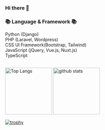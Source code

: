 ### Hi there 👋

### 📚 Language & Framework 📚<br>
Python (Django)<br>
PHP (Laravel, Wordpress)<br>
CSS UI Framework(Bootstrap, Tailwind)<br>
JavaScript (jQuery, Vue.js, Nuxt.js)<br>
TypeScript<br><br>



<!--
**takushisato/takushisato** is a ✨ _special_ ✨ repository because its `README.md` (this file) appears on your GitHub profile.

Here are some ideas to get you started:

- 🔭 I’m currently working on ...
- 🌱 I’m currently learning ...
- 👯 I’m looking to collaborate on ...
- 🤔 I’m looking for help with ...
- 💬 Ask me about ...
- 📫 How to reach me: ...
- 😄 Pronouns: ...
- ⚡ Fun fact: ...
-->

<p align="left"> 
  <img alt="Top Langs" height="150px" src="https://github-readme-stats.vercel.app/api/top-langs/?username=takushisato&layout=compact&show_icons=true&theme=onedark&count_private=true" />
  <img alt="github stats" height="150px" src="https://github-readme-stats.vercel.app/api?username=takushisato&theme=onedark&show_icons=ture" />
</p>

[![trophy](https://github-profile-trophy.vercel.app/?username=takushisato&theme=onedark&column=7&count_private=true)](https://github.com/ryo-ma/github-profile-trophy)
